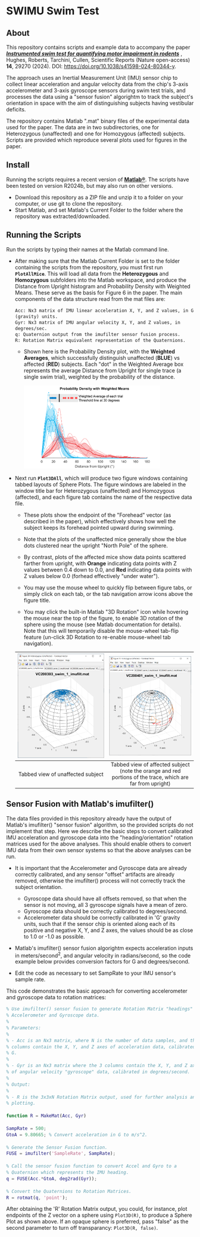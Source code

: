 # SWIMU Swim Test

## About
This repository contains scripts and example data to accompany the paper
[***Instrumented swim test for quantifying motor impairment in
rodents***](https://www.nature.com/articles/s41598-024-80344-y) , Hughes,
Roberts, Tarchini, Cullen, Scientific Reports (Nature open-access) **14**, 29270
(2024). DOI: https://doi.org/10.1038/s41598-024-80344-y.

The approach uses an Inertial Measurement Unit (IMU) sensor chip to collect linear acceleration and angular velocity data from the chip's 3-axis accelerometer and 3-axis gyroscope sensors during swim test trials, and processes the data using a "sensor fusion" algorightm to track the subject's orientation in space with the aim of distinguishing subjects having vestibular deficits.

The repository contains Matlab ".mat" binary files of the experimental data used for the paper. The data are in two subdirectories, one for Heterozygous (unaffected) and one for Homozygous (affected) subjects. Scripts are provided which reproduce several plots used for figures in the paper.

## Install

Running the scripts requires a recent version of
[**Matlab®**](https://www.mathworks.com/). The scripts have been tested on version
R2024b, but may also run on other versions.

* Download this repository as a ZIP file and unzip it to a folder on your
  computer, or use git to clone the repository.
* Start Matlab, and set Matlab's Current Folder to the folder where the repository was extracted/downloaded.


## Running the Scripts

Run the scripts by typing their names at the Matlab command line.

* After making sure that the Matlab Current Folder is set to the folder containing the scripts from the repository, you must first run **`PlotAllMice`**. This will load all data from the **Heterozygous** and **Homozygous** subfolders into the Matlab workspace, and produce the Distance from Upright histogram and Probability Density with Weighted Means. These serve as the basis for Figure 6 in the paper. The main components of the data structure read from the mat files are:


  ```
  Acc: Nx3 matrix of IMU linear acceleration X, Y, and Z values, in G (gravity) units.
  Gyr: Nx3 matrix of IMU angular velocity X, Y, and Z values, in degrees/sec.
  q: Quaternion output from the imufilter sensor fusion process.
  R: Rotation Matrix equivalent representation of the Quaternions.
  ```


  * Shown here is the Probability Density plot, with the **Weighted Averages**, which successfully distinguish unaffected (**BLUE**) vs affected (**RED**) subjects. Each "dot" in the Weighted Average box represents the average Distance from Upright for single trace (a single swim trial), weighted by the probability of the distance.

    <img src="ProbabilityFig.png" alt="drawing" width="80%"/>



* Next run **`Plot3DAll`**, which will produce two figure windows containing tabbed layouts of Sphere Plots. The figure windows are labeled in the window title bar for Heterozygous (unaffected) and Homozygous (affected), and each figure tab contains the name of the respective data file.

  * These plots show the endpoint of the "Forehead" vector (as described in the paper), which effectively shows how well the subject keeps its forehead pointed upward during swimming.

  * Note that the plots of the unaffected mice generally show the blue dots clustered near the upright "North Pole" of the sphere.

  * By contrast, plots of the affected mice show data points scattered farther from upright, with **Orange** indicating data points with Z values between 0.4 down to 0.0, and **Red** indicating data points with Z values below 0.0 (forhead effectively "under water").

  * You may use the mouse wheel to quickly flip between figure tabs, or simply click on each tab, or the tab navigation arrow icons above the figure title.

  * You may click the built-in Matlab "3D Rotation" icon while hovering the mouse near the top of the figure, to enable 3D rotation of the sphere using the mouse (see Matlab documentation for details). Note that this will temporarily disable the mouse-wheel tab-flip feature (un-click 3D Rotation to re-enable mouse-wheel tab navigation).

  | ![alt text](SphereUnaffected.png) | ![alt text](SphereAffected.png) |
  | :--: | :--: |
  | Tabbed view of unaffected subject | Tabbed view of affected subject (note the orange and red portions of the trace, which are far from upright) |


## Sensor Fusion with Matlab's imufilter()

The data files provided in this repository already have the output of Matlab's imufilter() "sensor fusion" algorithm, so the provided scripts do not implement that step. Here we describe the basic steps to convert calibrated IMU acceleration and gyroscope data into the "heading/orientation" rotation matrices used for the above analyses. This should enable others to convert IMU data from their own sensor systems so that the above analyses can be run.

* It is important that the Accelerometer and Gyroscope data are already correctly calibrated, and any sensor "offset" artifacts are already removed, otherwise the imufilter() process will not correctly track the subject orientation.
  * Gyroscope data should have all offsets removed, so that when the sensor is not moving, all 3 gyroscope signals have a mean of zero.
  * Gyroscope data should be correctly calibrated to degrees/second.
  * Accelerometer data should be correctly calibrated in 'G' gravity units, such that if the sensor chip is oriented along each of its positive and negative X, Y, and Z axes, the values should be as close to 1.0 or -1.0 as possible.

* Matlab's imufilter() sensor fusion algorightm expects acceleration inputs in meters/second<sup>2</sup>, and angular velocity in radians/second, so the code example below provides conversion factors for G and degrees/second.
* Edit the code as necessary to set SampRate to your IMU sensor's sample rate.

This code demonstrates the basic approach for converting accelerometer and
gyroscope data to rotation matrices:

```matlab
% Use imufilter() sensor fusion to generate Rotation Matrix "headings" from
% Accelerometer and Gyroscope data.
%
% Parameters:
%
% - Acc is an Nx3 matrix, where N is the number of data samples, and the 3
% columns contain the X, Y, and Z axes of acceleration data, calibrated in
% G.
%
% - Gyr is an Nx3 matrix where the 3 columns contain the X, Y, and Z axes
% of angular velocity "gyroscope" data, calibrated in degrees/second.
%
% Output:
%
% - R is the 3x3xN Rotation Matrix output, used for further analysis and
% plotting.

function R = MakeMat(Acc, Gyr)

SampRate = 500;
GtoA = 9.80665; % Convert acceleration in G to m/s^2.

% Generate the Sensor Fusion function.
FUSE = imufilter('SampleRate', SampRate);

% Call the sensor fusion function to convert Accel and Gyro to a
% Quaternion which represents the IMU heading.
q = FUSE(Acc.*GtoA, deg2rad(Gyr));

% Convert the Quaternions to Rotation Matrices.
R = rotmat(q, 'point');

```

After obtaining the 'R' Rotation Matrix output, you could, for instance, plot endpoints of the Z vector on a sphere using `Plot3D(R)`, to produce a Sphere Plot as shown above. If an opaque sphere is preferred, pass "false" as the second parameter to turn off transparancy: `Plot3D(R, false)`.
